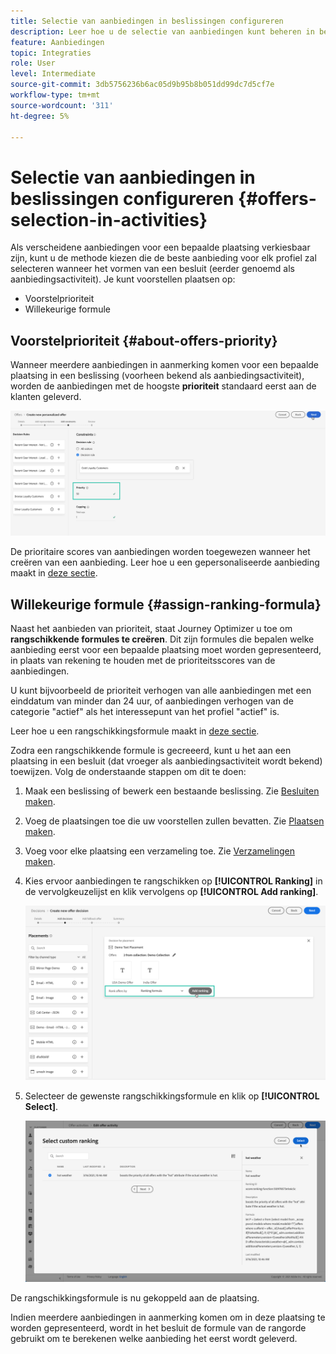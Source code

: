 ```yaml
---
title: Selectie van aanbiedingen in beslissingen configureren
description: Leer hoe u de selectie van aanbiedingen kunt beheren in beslissingen.
feature: Aanbiedingen
topic: Integraties
role: User
level: Intermediate
source-git-commit: 3db5756236b6ac05d9b95b8b051dd99dc7d5cf7e
workflow-type: tm+mt
source-wordcount: '311'
ht-degree: 5%

---
```


# Selectie van aanbiedingen in beslissingen configureren {#offers-selection-in-activities}

Als verscheidene aanbiedingen voor een bepaalde plaatsing verkiesbaar zijn, kunt u de methode kiezen die de beste aanbieding voor elk profiel zal selecteren wanneer het vormen van een besluit (eerder genoemd als aanbiedingsactiviteit). Je kunt voorstellen plaatsen op:
* Voorstelprioriteit
* Willekeurige formule

## Voorstelprioriteit {#about-offers-priority}

Wanneer meerdere aanbiedingen in aanmerking komen voor een bepaalde plaatsing in een beslissing (voorheen bekend als aanbiedingsactiviteit), worden de aanbiedingen met de hoogste **prioriteit** standaard eerst aan de klanten geleverd.

![](../../assets/offer-priority.png)

De prioritaire scores van aanbiedingen worden toegewezen wanneer het creëren van een aanbieding. Leer hoe u een gepersonaliseerde aanbieding maakt in [deze sectie](../offer-library/creating-personalized-offers.md).

## Willekeurige formule {#assign-ranking-formula}

Naast het aanbieden van prioriteit, staat Journey Optimizer u toe om **rangschikkende formules te creëren**. Dit zijn formules die bepalen welke aanbieding eerst voor een bepaalde plaatsing moet worden gepresenteerd, in plaats van rekening te houden met de prioriteitsscores van de aanbiedingen.

U kunt bijvoorbeeld de prioriteit verhogen van alle aanbiedingen met een einddatum van minder dan 24 uur, of aanbiedingen verhogen van de categorie &quot;actief&quot; als het interessepunt van het profiel &quot;actief&quot; is.

Leer hoe u een rangschikkingsformule maakt in [deze sectie](../offer-library/create-ranking-formulas.md).

Zodra een rangschikkende formule is gecreeerd, kunt u het aan een plaatsing in een besluit (dat vroeger als aanbiedingsactiviteit wordt bekend) toewijzen. Volg de onderstaande stappen om dit te doen:

1. Maak een beslissing of bewerk een bestaande beslissing. Zie [Besluiten maken](../offer-activities/create-offer-activities.md).

1. Voeg de plaatsingen toe die uw voorstellen zullen bevatten. Zie [Plaatsen maken](../offer-library/creating-placements.md).

1. Voeg voor elke plaatsing een verzameling toe. Zie [Verzamelingen maken](../offer-library/creating-collections.md).

1. Kies ervoor aanbiedingen te rangschikken op **[!UICONTROL Ranking]** in de vervolgkeuzelijst en klik vervolgens op **[!UICONTROL Add ranking]**.

   ![](../../assets/offer-activity-ranking.png)

1. Selecteer de gewenste rangschikkingsformule en klik op **[!UICONTROL Select]**.

   ![](../../assets/ranking-selection.png)

De rangschikkingsformule is nu gekoppeld aan de plaatsing.

Indien meerdere aanbiedingen in aanmerking komen om in deze plaatsing te worden gepresenteerd, wordt in het besluit de formule van de rangorde gebruikt om te berekenen welke aanbieding het eerst wordt geleverd.
